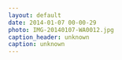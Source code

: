 ```yaml
---
layout: default
date: 2014-01-07 00-00-29
photo: IMG-20140107-WA0012.jpg
caption_header: unknown
caption: unknown
---
```

